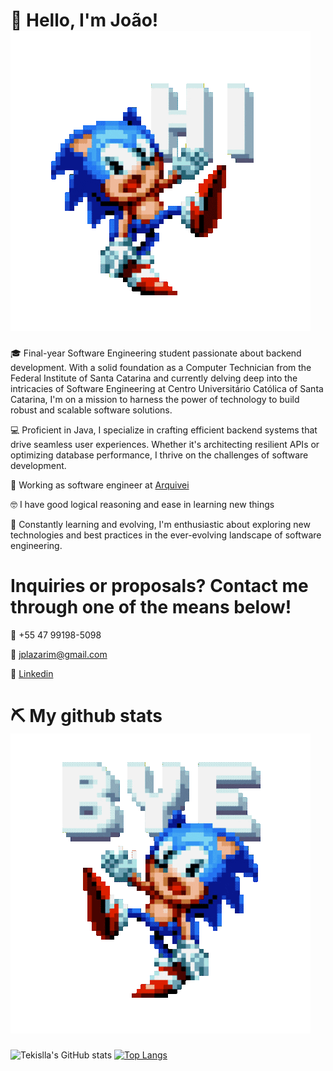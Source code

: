 
# 👋 Hello, I'm João! ![sonic hi](https://github.com/Tekislla/Tekislla/blob/main/sonic%20hi.gif)


🎓 Final-year Software Engineering student passionate about backend development. With a solid foundation as a Computer Technician from the Federal Institute of Santa Catarina and currently delving deep into the intricacies of Software Engineering at Centro Universitário Católica of Santa Catarina, I'm on a mission to harness the power of technology to build robust and scalable software solutions.

💻 Proficient in Java, I specialize in crafting efficient backend systems that drive seamless user experiences. Whether it's architecting resilient APIs or optimizing database performance, I thrive on the challenges of software development.

💼 Working as software engineer at <a href="https://www.arquivei.com.br">Arquivei</a>

🤓 I have good logical reasoning and ease in learning new things

🌱 Constantly learning and evolving, I'm enthusiastic about exploring new technologies and best practices in the ever-evolving landscape of software engineering.


# Inquiries or proposals? Contact me through one of the means below!
📲 +55 47 99198-5098

📩 jplazarim@gmail.com

👥 <a href="https://www.linkedin.com/in/joão-pedro-lazarim-de-souza-819a4320a/">Linkedin</a>


# ⛏ My github stats ![sonic bye](https://github.com/Tekislla/Tekislla/blob/main/sonic%20bye.gif)


![Tekislla's GitHub stats](https://github-readme-stats.vercel.app/api?username=tekislla&show_icons=true&theme=tokyonight) [![Top Langs](https://github-readme-stats.vercel.app/api/top-langs/?username=tekislla&layout=compact&theme=tokyonight)](https://github.com/anuraghazra/github-readme-stats)

